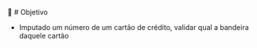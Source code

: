 🎯 # Objetivo

- Imputado um número de um cartão de crédito, validar qual a bandeira daquele cartão

